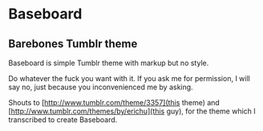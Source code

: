 # Baseboard
## Barebones Tumblr theme

Baseboard is simple Tumblr theme with markup but no style.

Do whatever the fuck you want with it. If you ask me for permission, I will say no, just because you inconvenienced me by asking.

Shouts to [http://www.tumblr.com/theme/3357](this theme) and [http://www.tumblr.com/themes/by/erichu](this guy), for the theme which I transcribed to create Baseboard.